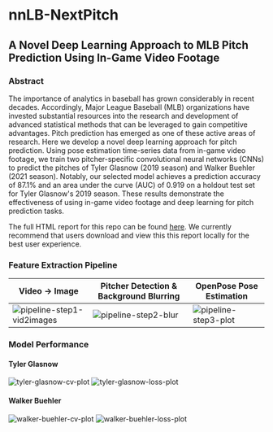 # nnLB-NextPitch
## A Novel Deep Learning Approach to MLB Pitch Prediction Using In-Game Video Footage
### Abstract

The importance of analytics in baseball has grown considerably in recent decades. Accordingly, Major League Baseball (MLB) organizations have invested substantial resources into the research and development of advanced statistical methods that can be leveraged to gain competitive advantages. Pitch prediction has emerged as one of these active areas of research. Here we develop a novel deep learning approach for pitch prediction. Using pose estimation time-series data from in-game video footage, we train two pitcher-specific convolutional neural networks (CNNs) to predict the pitches of Tyler Glasnow (2019 season) and Walker Buehler (2021 season). Notably, our selected model achieves a prediction accuracy of 87.1% and an area under the curve (AUC) of 0.919 on a holdout test set for Tyler Glasnow's 2019 season. These results demonstrate the effectiveness of using in-game video footage and deep learning for pitch prediction tasks. 

The full HTML report for this repo can be found [here](https://github.com/BrentonGraham/nnLB-NextPitch/blob/main/docs/nnLB-nextpitch-report.html). We currently recommend that users download and view this this report locally for the best user experience.

### Feature Extraction Pipeline
Video -> Image | Pitcher Detection & Background Blurring | OpenPose Pose Estimation
--- | --- | ---
![pipeline-step1-vid2images](https://user-images.githubusercontent.com/46132172/236989149-3f24ab40-9dc0-40a7-b7ac-5a22bdfc6be4.gif) | ![pipeline-step2-blur](https://user-images.githubusercontent.com/46132172/236989162-d2589707-df16-46cb-abee-929fafd33bb5.gif) | ![pipeline-step3-plot](https://user-images.githubusercontent.com/46132172/236989173-acc2302c-d6e5-49dc-9ed0-9b5993a6c843.gif)

### Model Performance
#### Tyler Glasnow
![tyler-glasnow-cv-plot](https://user-images.githubusercontent.com/46132172/236987526-0fbfe195-bd55-45fd-bf00-46019d6ec031.png)
![tyler-glasnow-loss-plot](https://user-images.githubusercontent.com/46132172/236987712-518a3a28-1e1a-437c-8a43-3d3619d25d76.png)

#### Walker Buehler
![walker-buehler-cv-plot](https://user-images.githubusercontent.com/46132172/236987678-de258c18-0bed-45bd-b3cd-98969d6c4d57.png)
![walker-buehler-loss-plot](https://user-images.githubusercontent.com/46132172/236987730-df4f6a28-5de9-4896-a6e7-6f04fde901c8.png)
